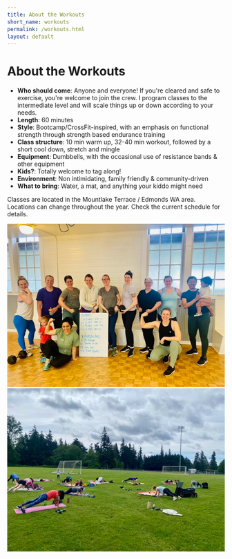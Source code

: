 ```yaml
---
title: About the Workouts
short_name: workouts
permalink: /workouts.html
layout: default
---
```


# About the Workouts

- **Who should come**: Anyone and everyone! If you're cleared and safe to exercise, you're welcome to join the crew. I program classes to the intermediate level and will scale things up or down according to your needs.
- **Length**: 60 minutes
- **Style**: Bootcamp/CrossFit-inspired, with an emphasis on functional strength through strength based endurance training
- **Class structure**: 10 min warm up, 32-40 min workout, followed by a short cool down, stretch and mingle
- **Equipment**: Dumbbells, with the occasional use of resistance bands & other equipment
- **Kids?**: Totally welcome to tag along!
- **Environment**: Non intimidating, family friendly & community-driven
- **What to bring**: Water, a mat, and anything your kiddo might need

Classes are located in the Mountlake Terrace / Edmonds WA area. Locations can change throughout the year. Check the current schedule for details.

<img class="img-responsive asf-img asf-img-small asf-img-float-center" src="assets/images/group1.png">
<img class="img-responsive asf-img asf-img-small asf-img-float-center" src="assets/images/outside1.png">

